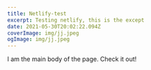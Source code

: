 ```yaml
---
title: Netlify-test
excerpt: Testing netlify, this is the except
date: 2021-05-30T20:02:22.094Z
coverImage: img/jj.jpeg
ogImage: img/jj.jpeg
---
```

I am the main body of the page. Check it out!